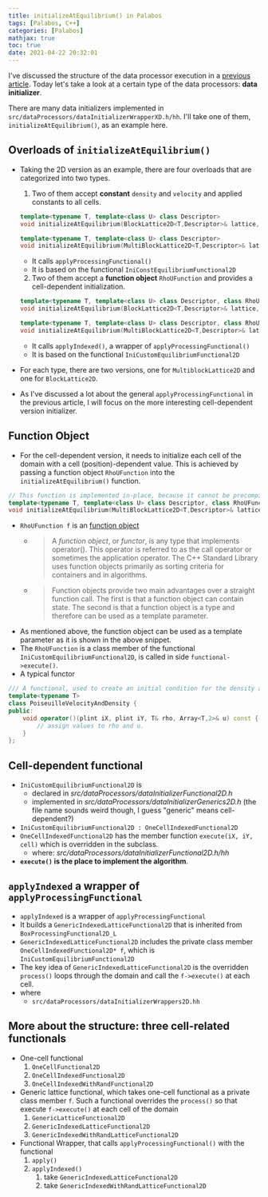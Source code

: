 ```yaml
---
title: initializeAtEquilibrium() in Palabos
tags: [Palabos, C++]
categories: [Palabos]
mathjax: true
toc: true
date: 2021-04-22 20:32:01
---
```


I've discussed the structure of the data processor execution in a [previous article](https://swang251.github.io/2018/08/28/The-guide-for-the-Data-Processor-structure-of-Palabos/). Today let's take a look at a certain type of the data processors: **data initializer**.

<!--more-->
There are many data initializers implemented in `src/dataProcessors/dataInitializerWrapperXD.h/hh`. I'll take one of them, `initializeAtEquilibrium()`, as an example here.

## Overloads of `initializeAtEquilibrium()`
- Taking the 2D version as an example, there are four overloads that are categorized into two types.

  1. Two of them accept **constant** `density` and `velocity` and applied constants to all cells.
  ```c++
  template<typename T, template<class U> class Descriptor>
  void initializeAtEquilibrium(BlockLattice2D<T,Descriptor>& lattice, Box2D domain,T density, Array<T,2> velocity, T temperature = (T)1);

  template<typename T, template<class U> class Descriptor>
  void initializeAtEquilibrium(MultiBlockLattice2D<T,Descriptor>& lattice, Box2D domain, T density, Array<T,2> velocity, T temperature = (T)1);
  ``` 
     - It calls `applyProcessingFunctional()`
     - It is based on the functional `IniConstEquilibriumFunctional2D`
  
  2. Two of them accept a **function object** `RhoUFunction` and provides a cell-dependent initialization.
  ```c++
  template<typename T, template<class U> class Descriptor, class RhoUFunction>
  void initializeAtEquilibrium(BlockLattice2D<T,Descriptor>& lattice, Box2D domain, RhoUFunction f)

  template<typename T, template<class U> class Descriptor, class RhoUFunction>
  void initializeAtEquilibrium(MultiBlockLattice2D<T,Descriptor>& lattice, Box2D domain, RhoUFunction f)
  ```
     - It calls `applyIndexed()`, a wrapper of `applyProcessingFunctional()`
     - It is based on the functional `IniCustomEquilibriumFunctional2D`
- For each type, there are two versions, one for `MultiblockLattice2D` and one for `BlockLattice2D`.
- As I've discussed a lot about the general `applyProcessingFunctional` in the previous article, I will focus on the more interesting cell-dependent version initializer.

## Function Object
- For the cell-dependent version, it needs to initialize each cell of the domain with a cell (position)-dependent value. This is achieved by passing a function object `RhoUFunction` into the `initializeAtEquilibrium()` function.
``` c++
// This function is implemented in-place, because it cannot be precompiled due to its generic nature.
template<typename T, template<class U> class Descriptor, class RhoUFunction>
void initializeAtEquilibrium(MultiBlockLattice2D<T,Descriptor>& lattice, Box2D domain, RhoUFunction f)
```
- `RhoUFunction f` is an [function object](https://docs.microsoft.com/en-us/cpp/standard-library/function-objects-in-the-stl?view=msvc-160)
  - > A *function object*, or *functor*, is any type that implements operator(). This operator is referred to as the call operator or sometimes the application operator. The C++ Standard Library uses function objects primarily as sorting criteria for containers and in algorithms.
  - > Function objects provide two main advantages over a straight function call. The first is that a function object can contain state. The second is that a function object is a type and therefore can be used as a template parameter.
- As mentioned above, the function object can be used as a template parameter as it is shown in the above snippet.
- The `RhoUFunction` is a class member of the functional `IniCustomEquilibriumFunctional2D`, is called in side `functional->execute()`.
- A typical functor
```c++
/// A functional, used to create an initial condition for the density and velocity
template<typename T>
class PoiseuilleVelocityAndDensity {
public:
    void operator()(plint iX, plint iY, T& rho, Array<T,2>& u) const {
        // assign values to rho and u.
    }
};
```

## Cell-dependent functional
- `IniCustomEquilibriumFunctional2D` is 
  - declared in *src/dataProcessors/dataInitializerFunctional2D.h*
  - implemented in *src/dataProcessors/dataInitializerGenerics2D.h* (the file name sounds weird though, I guess "generic" means cell-dependent?)
- `IniCustomEquilibriumFunctional2D : OneCellIndexedFunctional2D`
- `OneCellIndexedFunctional2D` has the member function `execute(iX, iY, cell)` which is overridden in the subclass.
  - where: *src/dataProcessors/dataInitializerFunctional2D.h/hh*
- **`execute()` is the place to implement the algorithm**.


## `applyIndexed` a wrapper of `applyProcessingFunctional`
- `applyIndexed` is a wrapper of `applyProcessingFunctional`
- It builds a `GenericIndexedLatticeFunctional2D` that is inherited from  `BoxProcessingFunctional2D_L` 
- `GenericIndexedLatticeFunctional2D` includes the private class member `OneCellIndexedFunctional2D* f`, which is `IniCustomEquilibriumFunctional2D`
- The key idea of `GenericIndexedLatticeFunctional2D` is the overridden `process()` loops through the domain and call the `f->execute()` at each cell.
- where
  - `src/dataProcessors/dataInitializerWrappers2D.hh`

## More about the structure: three cell-related functionals
- One-cell functional
  1. `OneCellFunctional2D`
  2. `OneCellIndexedFunctional2D`
  3. `OneCellIndexedWithRandFunctional2D`
- Generic lattice functional, which takes one-cell functional as a private class member `f`. Such a functional overrides the `process()` so that execute `f->execute()` at each cell of the domain
  1. `GenericLatticeFunctional2D`
  2. `GenericIndexedLatticeFunctional2D`
  3. `GenericIndexedWithRandLatticeFunctional2D`
- Functional Wrapper, that calls `applyProcessingFunctional()` with the functional
  1. `apply()`
  2. `applyIndexed()`
     1. take `GenericIndexedLatticeFunctional2D`
     2. take `GenericIndexedWithRandLatticeFunctional2D`